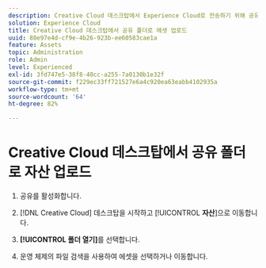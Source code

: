 ```yaml
---
description: Creative Cloud 데스크탑에서 Experience Cloud로 전송하기 위해 공유 폴더에 자산을 업로드하는 방법을 알아봅니다.
solution: Experience Cloud
title: Creative Cloud 데스크탑에서 공유 폴더로 에셋 업로드
uuid: 88e97e4d-cf9e-4b26-923b-ee60583cae1a
feature: Assets
topic: Administration
role: Admin
level: Experienced
exl-id: 3fd747e5-38f8-40cc-a255-7a0130b1e32f
source-git-commit: f229ec33ff721527e6a4c920ea63eabb4102935a
workflow-type: tm+mt
source-wordcount: '64'
ht-degree: 82%

---
```


# Creative Cloud 데스크탑에서 공유 폴더로 자산 업로드

1. 공유를 활성화합니다.

1. [!DNL Creative Cloud] 데스크탑을 시작하고 [!UICONTROL **자산**]&#x200B;으로 이동합니다.

1. **[!UICONTROL 폴더 열기]**&#x200B;를 선택합니다.

1. 운영 체제의 파일 검색을 사용하여 에셋을 선택하거나 이동합니다.
